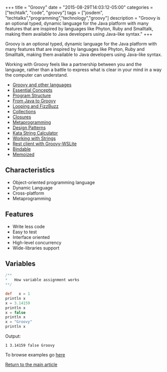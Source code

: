 +++
title = "Groovy"
date = "2015-08-29T14:03:12-05:00"
categories = ["techtalk", "code", "groovy"]
tags = ["josdem", "techtalks","programming","technology","groovy"]
description = "Groovy is an optional typed, dynamic language for the Java platform with many features that are inspired by languages like Phyton, Ruby and Smalltalk, making them available to Java developers using Java-like syntax."
+++

Groovy is an optional typed, dynamic language for the Java platform with many features that are inspired by languages like Phyton, Ruby and Smalltalk, making them available to Java developers using Java-like syntax.

Working with Groovy feels like a partnership between you and the language, rather than a battle to express what is clear in your mind in a way the computer can understand.

* [Groovy and other languages](/techtalk/groovy/groovy_and_other_languages)
* [Essential Concepts](/techtalk/groovy/groovy_essential_concepts)
* [Program Structure](/techtalk/groovy/program_structure)
* [From Java to Groovy](/techtalk/groovy/from_java_to_groovy)
* [Looping and FizzBuzz](/techtalk/groovy/looping_and_fizz_buzz)
* [Collections](/techtalk/groovy/collections)
* [Closures](/techtalk/groovy/closures)
* [Metaprogramming](/techtalk/groovy/metaprogramming)
* [Design Patterns](/techtalk/groovy/design_patterns)
* [Kata String Calculator](/techtalk/groovy/kata_string_calculator)
* [Working with Strings](/techtalk/groovy/working_with_strings)
* [Rest client with Groovy-WSLite](/techtalk/groovy/groovy_restclient)
* [Bindable](/techtalk/groovy/bindable)
* [Memoized](/techtalk/groovy/memoized)

## Characteristics

* Object-oriented programming language
* Dynamic Language
* Cross-platform
* Metaprogramming

## Features

* Write less code
* Easy to test
* Interface oriented
* High-level concurrency
* Wide-libraries support

## Variables

```groovy
/**
*   How variable assignment works
**/

def   x = 1
println x
x = 3.14159
println x
x = false
println x
x = "Groovy"
println x
```
Output:

`1
3.14159
false
Groovy`


To browse examples go [here](https://github.com/josdem/groovy-techtalks)

[Return to the main article](/techtalk/techtalks)
